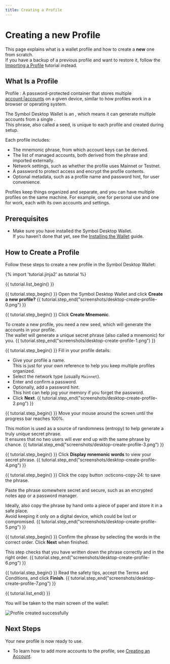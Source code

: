 ```yaml
---
title: Creating a Profile
---
```


# Creating a new Profile

This page explains what is a wallet profile and how to create a **new** one from scratch.  
If you have a backup of a previous profile and want to restore it, follow the [Importing a Profile](./import-profile.md) tutorial instead.

## What Is a Profile

Profile
:   A password-protected container that stores multiple <account:|accounts> on a given device,
    similar to how profiles work in a browser or operating system.

The Symbol Desktop Wallet is an <HD Wallet:>, which means it can generate multiple accounts from a single <mnemonic phrase:>.  
This phrase, also called a seed, is unique to each profile and created during setup.

Each profile includes:

* The mnemonic phrase, from which account keys can be derived.
* The list of managed accounts, both derived from the phrase and imported externally.
* Network settings, such as whether the profile uses Mainnet or Testnet.
* A password to protect access and encrypt the profile contents.
* Optional metadata, such as a profile name and password hint, for user convenience.

Profiles keep things organized and separate, and you can have multiple profiles on the same machine.
For example, one for personal use and one for work, each with its own accounts and settings.

## Prerequisites

* Make sure you have installed the Symbol Desktop Wallet.  
If you haven’t done that yet, see the [Installing the Wallet](./install.md) guide.

## How to Create a Profile

Follow these steps to create a new profile in the Symbol Desktop Wallet:

{% import 'tutorial.jinja2' as tutorial %}

{{ tutorial.list_begin() }}

{{ tutorial.step_begin() }}
Open the Symbol Desktop Wallet and click **Create a new profile?**
{{ tutorial.step_end("screenshots/desktop-create-profile-0.png") }}

{{ tutorial.step_begin() }}
Click **Create Mnemonic**.

To create a new profile, you need a new seed, which will generate the accounts in your profile.  
The wallet will generate a unique secret phrase (also called a mnemonic) for you.
{{ tutorial.step_end("screenshots/desktop-create-profile-1.png") }}

{{ tutorial.step_begin() }}
Fill in your profile details:

* Give your profile a name.  
  This is just for your own reference to help you keep multiple profiles organized.
* Select the network type (usually `Mainnet`).
* Enter and confirm a password.
* Optionally, add a password hint.  
  This hint can help jog your memory if you forget the password.
* Click **Next**.
{{ tutorial.step_end("screenshots/desktop-create-profile-2.png") }}

{{ tutorial.step_begin() }}
Move your mouse around the screen until the progress bar reaches 100%.

This motion is used as a source of randomness (entropy) to help generate a truly unique secret phrase.  
It ensures that no two users will ever end up with the same phrase by chance.
{{ tutorial.step_end("screenshots/desktop-create-profile-3.png") }}

{{ tutorial.step_begin() }}
Click **Display mnemonic words** to view your secret phrase.
{{ tutorial.step_end("screenshots/desktop-create-profile-4.png") }}

{{ tutorial.step_begin() }}
Click the copy button :octicons-copy-24: to save the phrase.

Paste the phrase somewhere secret and secure, such as an encrypted notes app or a password manager.

Ideally, also copy the phrase by hand onto a piece of paper and store it in a safe place.  
Avoid keeping it only on a digital device, which could be lost or compromised.
{{ tutorial.step_end("screenshots/desktop-create-profile-5.png") }}

{{ tutorial.step_begin() }}
Confirm the phrase by selecting the words in the correct order. Click **Next** when finished.

This step checks that you have written down the phrase correctly and in the right order.
{{ tutorial.step_end("screenshots/desktop-create-profile-6.png") }}

{{ tutorial.step_begin() }}
Read the safety tips, accept the Terms and Conditions, and click **Finish**.
{{ tutorial.step_end("screenshots/desktop-create-profile-7.png") }}

{{ tutorial.list_end() }}

You will be taken to the main screen of the wallet:

![Profile created successfully](screenshots/desktop-create-profile-8.jpg)

## Next Steps

Your new profile is now ready to use.

* To learn how to add more accounts to the profile, see [Creating an Account](./create-account.md).
